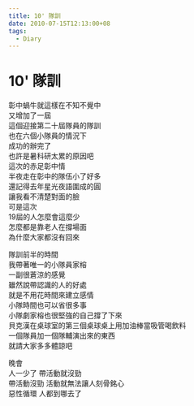 ```yaml
---
title: 10' 隊訓
date: 2010-07-15T12:13:00+08
tags:
  - Diary
---
```

# 10' 隊訓

彰中蝸牛就這樣在不知不覺中  
又增加了一屆  
這個迎接第二十屆隊員的隊訓  
也在六個小隊員的情況下  
成功的辦完了  
也許是暑科研太累的原因吧  
這次的赤足彰中情  
半夜走在彰中的隊伍小了好多  
還記得去年星光夜語圍成的圓  
讓我看不清楚對面的臉  
可是這次  
19屆的人怎麼會這麼少  
怎麼都是靠老人在撐場面  
為什麼大家都沒有回來  
  
隊訓前半的時間  
我帶著唯一的小隊員家榕  
一副很蒼涼的感覺  
雖然說帶認識的人的好處  
就是不用花時間來建立感情  
小隊時間也可以省很多事  
小隊劇家榕也很堅強的自己撐了下來  
貝克漢在桌球室的第三個桌球桌上用加油棒當吸管喝飲料  
一個隊員加一個隊輔演出來的東西  
就請大家多多體諒吧  
  
晚會  
人一少了 帶活動就沒勁  
帶活動沒勁 活動就無法讓人刻骨銘心  
惡性循環 人都到哪去了
